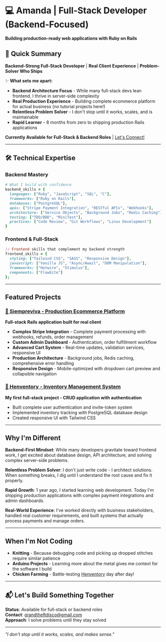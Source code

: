 # 💻 Amanda | Full-Stack Developer (Backend-Focused)
**Building production-ready web applications with Ruby on Rails**

## 🎯 Quick Summary
**Backend-Strong Full-Stack Developer** | **Real Client Experience** | **Problem-Solver Who Ships**

✨ **What sets me apart:**
- **Backend Architecture Focus** - While many full-stack devs lean frontend, I thrive in server-side complexity
- **Real Production Experience** - Building complete ecommerce platform for actual business (no tutorial projects here!)
- **Relentless Problem Solver** - I don't stop until it works, scales, and is maintainable
- **Rapid Learner** - 8 months from zero to shipping production Rails applications

**Currently Available for Full-Stack & Backend Roles** | [Let's Connect!](mailto:grandtheftdisco@gmail.com)

---

## 🛠️ Technical Expertise

### **Backend Mastery**
```ruby
# What I build with confidence
backend_skills = {
  languages: ["Ruby", "JavaScript", "SQL", "C"],
  frameworks: ["Ruby on Rails"],
  databases: ["PostgreSQL"],
  apis: ["Stripe Payment Integration", "RESTful APIs", "Webhooks"],
  architecture: ["Service Objects", "Background Jobs", "Redis Caching"],
  testing: ["TDD/BDD", "MiniTest"],
  practices: ["Code Review", "Git Workflows", "Linux Development"]
}
```

### **Frontend & Full-Stack**
```ruby
// Frontend skills that complement my backend strength  
frontend_skills = {
  styling: ["Tailwind CSS", "SASS", "Responsive Design"],
  javascript: ["Vanilla JS", "Async/Await", "DOM Manipulation"],
  frameworks: ["Hotwire", "Stimulus"],
  components: ["Flowbite"]
};
```

---

## Featured Projects

### [🪻 Siempreviva - Production Ecommerce Platform](https://github.com/grandtheftdisco/siempreviva)
**Full-stack Rails application built for real client**
- **Complex Stripe Integration** - Complete payment processing with webhooks, refunds, order management
- **Custom Admin Dashboard** - Authentication, order fulfillment workflow 
- **Advanced Cart System** - Real-time updates, validation services, responsive UI
- **Production Architecture** - Background jobs, Redis caching, comprehensive error handling
- **Responsive Design** - Mobile-optimized with dropdown cart preview and collapsible navigation

### [🐔 Henventory - Inventory Management System](https://github.com/grandtheftdisco/henventory) 
**My first full-stack project - CRUD application with authentication**
- Built complete user authentication and invite-token system
- Implemented inventory tracking with PostgreSQL database design
- Created responsive UI with Tailwind CSS

---

## Why I'm Different

**Backend-First Mindset**: While many developers gravitate toward frontend work, I get excited about database design, API architecture, and solving complex server-side problems.

**Relentless Problem Solver**: I don't just write code - I architect solutions. When something breaks, I dig until I understand the root cause and fix it properly.

**Rapid Growth**: 1 year ago, I started learning web development. Today I'm shipping production applications with complex payment integrations and admin dashboards.

**Real-World Experience**: I've worked directly with business stakeholders, handled real customer requirements, and built systems that actually process payments and manage orders.

---

## When I'm Not Coding
- **Knitting** - Because debugging code and picking up dropped stitches require similar patience
- **Arduino Projects** - Learning more about the metal gives me context for the software I build
- **Chicken Farming** - Battle-testing [Henventory](https://github.com/grandtheftdisco/henventory) day after day!

---

## 📬 Let's Build Something Together
**Status**: Available for full-stack or backend roles  
**Contact**: [grandtheftdisco@gmail.com](mailto:grandtheftdisco@gmail.com)  
**Approach**: I solve problems until they stay solved

---
*"I don't stop until it works, scales, and makes sense."*
